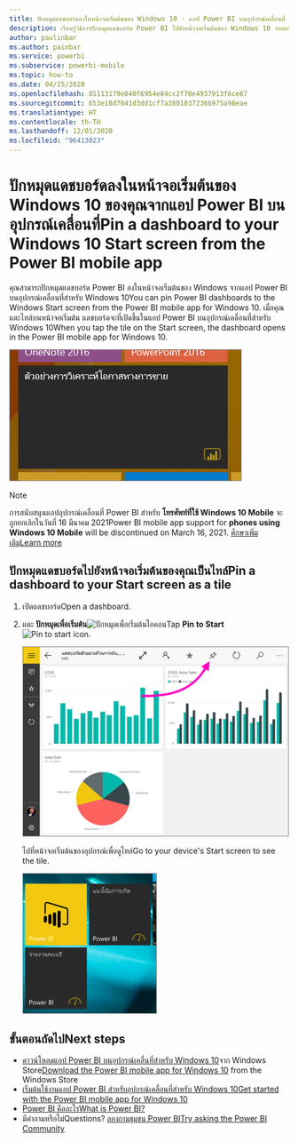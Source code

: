 ```yaml
---
title: ปักหมุดแดชบอร์ดลงในหน้าจอเริ่มต้นของ Windows 10 - แอป Power BI บนอุปกรณ์เคลื่อนที่
description: เรียนรู้วิธีการปักหมุดแดชบอร์ด Power BI ไปยังหน้าจอเริ่มต้นของ Windows 10 จากแอป Power BI บนอุปกรณ์เคลื่อนที่
author: paulinbar
ms.author: painbar
ms.service: powerbi
ms.subservice: powerbi-mobile
ms.topic: how-to
ms.date: 04/25/2020
ms.openlocfilehash: 85113179e040f6954e84cc2f70e4937913f6ce87
ms.sourcegitcommit: 653e18d7041d3dd1cf7a38010372366975a98eae
ms.translationtype: HT
ms.contentlocale: th-TH
ms.lasthandoff: 12/01/2020
ms.locfileid: "96413023"
---
```

# <a name="pin-a-dashboard-to-your-windows-10-start-screen-from-the-power-bi-mobile-app"></a><span data-ttu-id="161b0-103">ปักหมุดแดชบอร์ดลงในหน้าจอเริ่มต้นของ Windows 10 ของคุณจากแอป Power BI บนอุปกรณ์เคลื่อนที่</span><span class="sxs-lookup"><span data-stu-id="161b0-103">Pin a dashboard to your Windows 10 Start screen from the Power BI mobile app</span></span>
<span data-ttu-id="161b0-104">คุณสามารถปักหมุดแดชบอร์ด Power BI ลงในหน้าจอเริ่มต้นของ Windows จากแอป Power BI บนอุปกรณ์เคลื่อนที่สำหรับ Windows 10</span><span class="sxs-lookup"><span data-stu-id="161b0-104">You can pin Power BI dashboards to the Windows Start screen from the Power BI mobile app for Windows 10.</span></span> <span data-ttu-id="161b0-105">เมื่อคุณแตะไทล์บนหน้าจอเริ่มต้น แดชบอร์ดจะที่เปิดขึ้นในแอป Power BI บนอุปกรณ์เคลื่อนที่สำหรับ Windows 10</span><span class="sxs-lookup"><span data-stu-id="161b0-105">When you tap the tile on the Start screen, the dashboard opens in the Power BI mobile app for Windows 10.</span></span>

![ไทล์ Windows](./media/mobile-pin-dashboard-start-screen-windows-10-phone-app/power-bi-windows-10-pin-start-screen.png)

>[!NOTE]
><span data-ttu-id="161b0-107">การสนับสนุนแอปอุปกรณ์เคลื่อนที่ Power BI สำหรับ **โทรศัพท์ที่ใช้ Windows 10 Mobile** จะถูกยกเลิกในวันที่ 16 มีนาคม 2021</span><span class="sxs-lookup"><span data-stu-id="161b0-107">Power BI mobile app support for **phones using Windows 10 Mobile** will be discontinued on March 16, 2021.</span></span> [<span data-ttu-id="161b0-108">ศึกษาเพิ่มเติม</span><span class="sxs-lookup"><span data-stu-id="161b0-108">Learn more</span></span>](/legal/powerbi/powerbi-mobile/power-bi-mobile-app-end-of-support-for-windows-phones)

## <a name="pin-a-dashboard-to-your-start-screen-as-a-tile"></a><span data-ttu-id="161b0-109">ปักหมุดแดชบอร์ดไปยังหน้าจอเริ่มต้นของคุณเป็นไทล์</span><span class="sxs-lookup"><span data-stu-id="161b0-109">Pin a dashboard to your Start screen as a tile</span></span>
1. <span data-ttu-id="161b0-110">เปิดแดชบอร์ด</span><span class="sxs-lookup"><span data-stu-id="161b0-110">Open a dashboard.</span></span>
2. <span data-ttu-id="161b0-111">แตะ **ปักหมุดเพื่อเริ่มต้น**![ปักหมุดเพื่อเริ่มต้นไอคอน](./media/mobile-pin-dashboard-start-screen-windows-10-phone-app/power-bi-windows-10-pin-start-icon.png)</span><span class="sxs-lookup"><span data-stu-id="161b0-111">Tap **Pin to Start** ![Pin to start icon](./media/mobile-pin-dashboard-start-screen-windows-10-phone-app/power-bi-windows-10-pin-start-icon.png).</span></span>
   
   ![แถบด้านบนของแอปบนอุปกรณ์เคลื่อนที่สำหรับ Windows 10](./media/mobile-pin-dashboard-start-screen-windows-10-phone-app/power-bi-windows-10-pin-start.png)
   
   <span data-ttu-id="161b0-113">ไปที่หน้าจอเริ่มต้นของอุปกรณ์เพื่อดูไทล์</span><span class="sxs-lookup"><span data-stu-id="161b0-113">Go to your device's Start screen to see the tile.</span></span>
   
   ![ไทล์ Windows 10](./media/mobile-pin-dashboard-start-screen-windows-10-phone-app/pbi_win10ph_startscrn.png)

## <a name="next-steps"></a><span data-ttu-id="161b0-115">ขั้นตอนถัดไป</span><span class="sxs-lookup"><span data-stu-id="161b0-115">Next steps</span></span>
* <span data-ttu-id="161b0-116">[ดาวน์โหลดแอป Power BI บนอุปกรณ์เคลื่นที่สำหรับ Windows 10](https://go.microsoft.com/fwlink/?LinkID=526478)จาก Windows Store</span><span class="sxs-lookup"><span data-stu-id="161b0-116">[Download the Power BI mobile app for Windows 10](https://go.microsoft.com/fwlink/?LinkID=526478) from the Windows Store</span></span>  
* [<span data-ttu-id="161b0-117">เริ่มต้นใช้งานแอป Power BI สำหรับอุปกรณ์เคลื่อนที่สำหรับ Windows 10</span><span class="sxs-lookup"><span data-stu-id="161b0-117">Get started with the Power BI mobile app for Windows 10</span></span>](mobile-windows-10-phone-app-get-started.md)  
* [<span data-ttu-id="161b0-118">Power BI คืออะไร</span><span class="sxs-lookup"><span data-stu-id="161b0-118">What is Power BI?</span></span>](../../fundamentals/power-bi-overview.md)
* <span data-ttu-id="161b0-119">มีคำถามหรือไม่</span><span class="sxs-lookup"><span data-stu-id="161b0-119">Questions?</span></span> [<span data-ttu-id="161b0-120">ลองถามชุมชน Power BI</span><span class="sxs-lookup"><span data-stu-id="161b0-120">Try asking the Power BI Community</span></span>](https://community.powerbi.com/)